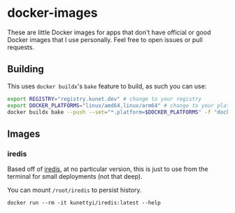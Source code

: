 # docker-images

These are little Docker images for apps that don't have official or
good Docker images that I use personally. Feel free to open issues
or pull requests.

## Building

This uses `docker buildx`'s `bake` feature to build, as such you can use:

```sh
export REGISTRY="registry.kunet.dev" # change to your registry
export DOCKER_PLATFORMS="linux/amd64,linux/arm64" # change to your platforms
docker buildx bake --push --set="*.platform=$DOCKER_PLATFORMS" -f "docker.bake.hcl" all
```

## Images

### iredis

Based off of [iredis](https://github.com/laixintao/iredis/tree/master), at no particular
version, this is just to use from the terminal for small deployments (not that deep).

You can mount `/root/iredis` to persist history.

`docker run --rm -it kunettyi/iredis:latest --help`
